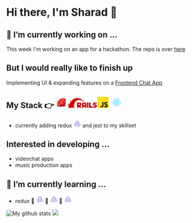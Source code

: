 # Hi there, I'm Sharad 👋

## 🔭 I’m currently working on ...

This week I'm working on an app for a hackathon. The repo is over [here](https://github.com/YumYumFresh)

## But I would really like to finish up
Implementing UI & expanding features on a [Frontend Chat App](https://github.com/s-satsangi/sandboxChat-front)

## My Stack 👉 <img src = "./images/ruby.png" height="30"/><img src ="./images/rails.png" height="30"/><img src ="./images/javascript.png" height="30"/><img src = "./images/react.png" height="30"/>

- currently adding redux <img src = "./images/redux.png" height="20"/> and jest to my skillset

## Interested in developing ...

- videochat apps
- music production apps

## 🌱 I’m currently learning ...

- redux 🦆 <img src = "./images/redux.png" height="20"/> 🦆 <img src = "./images/redux.png" height="20"/> 🦆 <img src = "./images/redux.png" height="20"/>

![My github stats](https://github-readme-stats.vercel.app/api?username=s-satsangi&show_icons=true&hide=[%22issues%22])
<img src = "https://github-readme-stats.vercel.app/api/top-langs/?username=s-satsangi&layout=compact">

<!--
**s-satsangi/s-satsangi** is a ✨ _special_ ✨ repository because its `README.md` (this file) appears on your GitHub profile.

Here are some ideas to get you started:


- 👯 I’m looking to collaborate on ...
- 🤔 I’m looking for help with ...
- 💬 Ask me about ...
- 📫 How to reach me: ...
- 😄 Pronouns: ...
- ⚡ Fun fact: ...
-->
